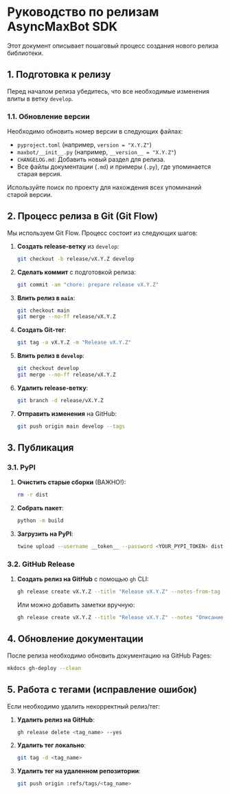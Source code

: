 # Руководство по релизам AsyncMaxBot SDK

Этот документ описывает пошаговый процесс создания нового релиза библиотеки.

## 1. Подготовка к релизу

Перед началом релиза убедитесь, что все необходимые изменения влиты в ветку `develop`.

### 1.1. Обновление версии

Необходимо обновить номер версии в следующих файлах:

- `pyproject.toml` (например, `version = "X.Y.Z"`)
- `maxbot/__init__.py` (например, `__version__ = "X.Y.Z"`)
- `CHANGELOG.md`: Добавить новый раздел для релиза.
- Все файлы документации (`.md`) и примеры (`.py`), где упоминается старая версия.

Используйте поиск по проекту для нахождения всех упоминаний старой версии.

## 2. Процесс релиза в Git (Git Flow)

Мы используем Git Flow. Процесс состоит из следующих шагов:

1.  **Создать release-ветку** из `develop`:
    ```bash
    git checkout -b release/vX.Y.Z develop
    ```

2.  **Сделать коммит** с подготовкой релиза:
    ```bash
    git commit -am "chore: prepare release vX.Y.Z"
    ```

3.  **Влить релиз в `main`**:
    ```bash
    git checkout main
    git merge --no-ff release/vX.Y.Z
    ```

4.  **Создать Git-тег**:
    ```bash
    git tag -a vX.Y.Z -m "Release vX.Y.Z"
    ```

5.  **Влить релиз в `develop`**:
    ```bash
    git checkout develop
    git merge --no-ff release/vX.Y.Z
    ```

6.  **Удалить release-ветку**:
    ```bash
    git branch -d release/vX.Y.Z
    ```

7.  **Отправить изменения** на GitHub:
    ```bash
    git push origin main develop --tags
    ```

## 3. Публикация

### 3.1. PyPI

1.  **Очистить старые сборки** (ВАЖНО!):
    ```bash
    rm -r dist
    ```

2.  **Собрать пакет**:
    ```bash
    python -m build
    ```

3.  **Загрузить на PyPI**:
    ```bash
    twine upload --username __token__ --password <YOUR_PYPI_TOKEN> dist/*
    ```

### 3.2. GitHub Release

1.  **Создать релиз на GitHub** с помощью `gh` CLI:
    ```bash
    gh release create vX.Y.Z --title "Release vX.Y.Z" --notes-from-tag
    ```
    Или можно добавить заметки вручную:
    ```bash
    gh release create vX.Y.Z --title "Release vX.Y.Z" --notes "Описание релиза..."
    ```

## 4. Обновление документации

После релиза необходимо обновить документацию на GitHub Pages:

```bash
mkdocs gh-deploy --clean
```

## 5. Работа с тегами (исправление ошибок)

Если необходимо удалить некорректный релиз/тег:

1.  **Удалить релиз на GitHub**:
    ```bash
    gh release delete <tag_name> --yes
    ```

2.  **Удалить тег локально**:
    ```bash
    git tag -d <tag_name>
    ```

3.  **Удалить тег на удаленном репозитории**:
    ```bash
    git push origin :refs/tags/<tag_name>
    ``` 